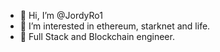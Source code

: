 - 👋 Hi, I’m @JordyRo1
- 👀 I’m interested in ethereum, starknet and life. 
- 🌱 Full Stack and Blockchain engineer.


<!---
JordyRo1/JordyRo1 is a ✨ special ✨ repository because its `README.md` (this file) appears on your GitHub profile.
You can click the Preview link to take a look at your changes.
--->
